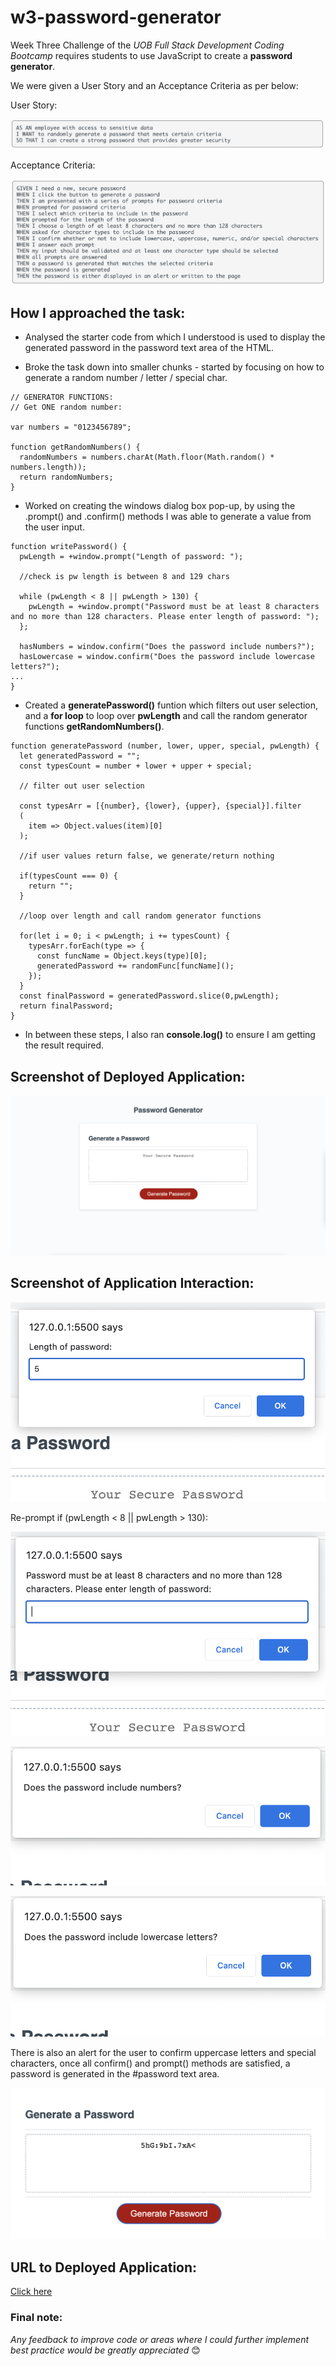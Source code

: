 # w3-password-generator

Week Three Challenge of the *UOB Full Stack Development Coding Bootcamp* requires students to use JavaScript to create a **password generator**. 

We were given a User Story and an Acceptance Criteria as per below:

User Story:

![User Story](./assets/user-story.png) 

Acceptance Criteria:

![Acceptance Criteria](./assets/acceptance-crit.png) 

## How I approached the task:

* Analysed the starter code from which I understood is used to display the generated password in the password text area of the HTML. 

* Broke the task down into smaller chunks - started by focusing on how to generate a random number / letter / special char.

```
// GENERATOR FUNCTIONS:
// Get ONE random number:

var numbers = "0123456789";

function getRandomNumbers() {
  randomNumbers = numbers.charAt(Math.floor(Math.random() * numbers.length));
  return randomNumbers;
} 
```

* Worked on creating the windows dialog box pop-up, by using the .prompt() and .confirm() methods I was able to generate a value from the user input.

```
function writePassword() {
  pwLength = +window.prompt("Length of password: ");

  //check is pw length is between 8 and 129 chars

  while (pwLength < 8 || pwLength > 130) {
    pwLength = +window.prompt("Password must be at least 8 characters and no more than 128 characters. Please enter length of password: ");
  };

  hasNumbers = window.confirm("Does the password include numbers?");
  hasLowercase = window.confirm("Does the password include lowercase letters?");
...
}
```

* Created a **generatePassword()** funtion which filters out user selection, and a **for loop** to loop over **pwLength** and call the random generator functions **getRandomNumbers()**.

```
function generatePassword (number, lower, upper, special, pwLength) {
  let generatedPassword = "";
  const typesCount = number + lower + upper + special;
  
  // filter out user selection

  const typesArr = [{number}, {lower}, {upper}, {special}].filter
  (
    item => Object.values(item)[0]
  );

  //if user values return false, we generate/return nothing

  if(typesCount === 0) {
    return "";
  }

  //loop over length and call random generator functions

  for(let i = 0; i < pwLength; i += typesCount) {
    typesArr.forEach(type => {
      const funcName = Object.keys(type)[0];
      generatedPassword += randomFunc[funcName]();
    });
  }
  const finalPassword = generatedPassword.slice(0,pwLength);
  return finalPassword;
}
```

* In between these steps, I also ran **console.log()** to ensure I am getting the result required.

## Screenshot of Deployed Application:

![Deployed Application Screenshot](./assets/deployed_app.png) 

## Screenshot of Application Interaction:

![Application Prompt Screenshot](./assets/length.png) 

Re-prompt if (pwLength < 8 || pwLength > 130):

![Application Password Length Re-prompt Screenshot](./assets/length_reprompt.png) 

![Application Numbers Confirm Screenshot](./assets/num.png) 

![Application Letters Confirm Screenshot](./assets/letters.png) 

There is also an alert for the user to confirm uppercase letters and special characters, once all confirm() and prompt() methods are satisfied, a password is generated in the #password text area. 

![Generated Password Screenshot](./assets/generated.png) 

## URL to Deployed Application:

[Click here](https://priscillaluong.github.io/w3-password-generator/) 

### Final note:

*Any feedback to improve code or areas where I could further implement best practice would be greatly appreciated* 😊
